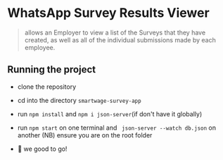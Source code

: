 # WhatsApp Survey Results Viewer

> allows an Employer to view a list of the Surveys that they have created,
> as well as all of the individual submissions made by each employee.

## Running the project

- clone the repository
- cd into the directory `smartwage-survey-app`
- run `npm install` and `npm i json-server`(if don't have it globally)
- run `npm start` on one terminal and ` json-server --watch db.json` on another
  (NB) ensure you are on the root folder

- 🚀 we good to go!
